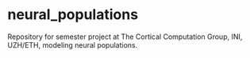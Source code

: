 # neural_populations
Repository for semester project at The Cortical Computation Group, INI, UZH/ETH, modeling neural populations. 
